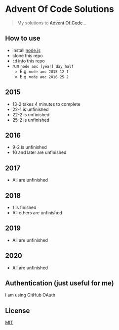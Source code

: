 # Advent Of Code Solutions

> My solutions to [Advent Of Code](http://adventofcode.com/)...

## How to use

- install [node.js](https://nodejs.org/en/download)
- clone this repo
- `cd` into this repo
- run `node aoc [year] day half`
   - E.g. `node aoc 2015 12 1`
   - E.g. `node aoc 2016 25 2`

## 2015

- 13-2 takes 4 minutes to complete
- 22-1 is unfinished
- 22-2 is unfinished
- 25-2 is unfinished

## 2016

- 9-2 is unfinished
- 10 and later are unfinished

## 2017

- All are unfinished

## 2018

- 1 is finished
- All others are unfinished

## 2019

- All are unfinished

## 2020

- All are unfinished

## Authentication (just useful for me)

I am using GitHub OAuth

## License

[MIT](http://choosealicense.com/licenses/mit/)
